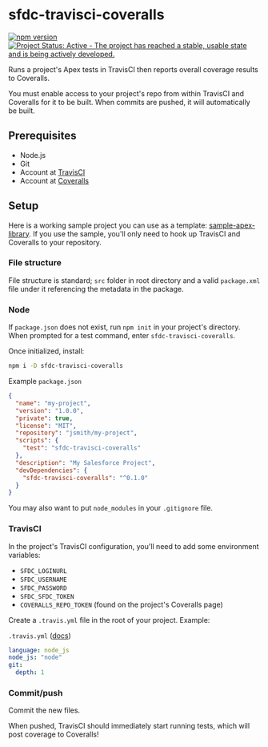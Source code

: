 # sfdc-travisci-coveralls

[![npm version](https://img.shields.io/npm/v/sfdc-travisci-coveralls.svg)](https://www.npmjs.com/package/sfdc-travisci-coveralls)
[![Project Status: Active - The project has reached a stable, usable state and is being actively developed.](http://www.repostatus.org/badges/latest/active.svg)](http://www.repostatus.org/#active)

Runs a project's Apex tests in TravisCI then reports overall coverage results to Coveralls.

You must enable access to your project's repo from within TravisCI and Coveralls for
it to be built. When commits are pushed, it will automatically be built.

## Prerequisites

* Node.js
* Git
* Account at [TravisCI](https://travis-ci.org)
* Account at [Coveralls](https://coveralls.io)


## Setup

Here is a working sample project you can use as a template:
[sample-apex-library](https://github.com/redteal/sample-apex-library). If you use the sample, you'll
only need to hook up TravisCI and Coveralls to your repository.

### File structure

File structure is standard; `src` folder in root directory and a valid `package.xml`
file under it referencing the metadata in the package.

### Node

If `package.json` does not exist, run `npm init` in your project's directory. When prompted
for a test command, enter `sfdc-travisci-coveralls`.

Once initialized, install:
```bash
npm i -D sfdc-travisci-coveralls
```

Example `package.json`
```json
{
  "name": "my-project",
  "version": "1.0.0",
  "private": true,
  "license": "MIT",
  "repository": "jsmith/my-project",
  "scripts": {
    "test": "sfdc-travisci-coveralls"
  },
  "description": "My Salesforce Project",
  "devDependencies": {
    "sfdc-travisci-coveralls": "^0.1.0"
  }
}
```

You may also want to put `node_modules` in your `.gitignore` file.

### TravisCI

In the project's TravisCI configuration, you'll need to add some environment variables:

* `SFDC_LOGINURL`
* `SFDC_USERNAME`
* `SFDC_PASSWORD`
* `SFDC_SFDC_TOKEN`
* `COVERALLS_REPO_TOKEN` (found on the project's Coveralls page)

Create a `.travis.yml` file in the root of your project. Example:

`.travis.yml` ([docs](https://docs.travis-ci.com/user/languages/javascript-with-nodejs))

```yaml
language: node_js
node_js: "node"
git:
  depth: 1
```

### Commit/push

Commit the new files.

When pushed, TravisCI should immediately start running tests, which will post coverage to Coveralls!
